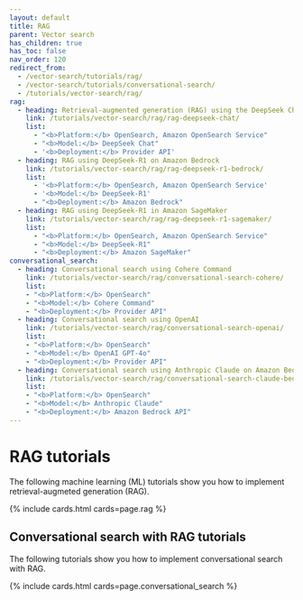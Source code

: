 ```yaml
---
layout: default
title: RAG
parent: Vector search
has_children: true
has_toc: false
nav_order: 120
redirect_from:
  - /vector-search/tutorials/rag/
  - /vector-search/tutorials/conversational-search/
  - /tutorials/vector-search/rag/
rag:
  - heading: Retrieval-augmented generation (RAG) using the DeepSeek Chat API
    link: /tutorials/vector-search/rag/rag-deepseek-chat/  
    list:
      - "<b>Platform:</b> OpenSearch, Amazon OpenSearch Service"
      - "<b>Model:</b> DeepSeek Chat" 
      - '<b>Deployment:</b> Provider API'  
  - heading: RAG using DeepSeek-R1 on Amazon Bedrock
    link: /tutorials/vector-search/rag/rag-deepseek-r1-bedrock/ 
    list:
      - '<b>Platform:</b> OpenSearch, Amazon OpenSearch Service'
      - '<b>Model:</b> DeepSeek-R1'  
      - "<b>Deployment:</b> Amazon Bedrock"  
  - heading: RAG using DeepSeek-R1 in Amazon SageMaker
    link: /tutorials/vector-search/rag/rag-deepseek-r1-sagemaker/
    list:
      - "<b>Platform:</b> OpenSearch, Amazon OpenSearch Service"  
      - "<b>Model:</b> DeepSeek-R1"  
      - "<b>Deployment:</b> Amazon SageMaker"  
conversational_search:
  - heading: Conversational search using Cohere Command
    link: /tutorials/vector-search/rag/conversational-search-cohere/ 
    list:
    - "<b>Platform:</b> OpenSearch"
    - "<b>Model:</b> Cohere Command"  
    - "<b>Deployment:</b> Provider API" 
  - heading: Conversational search using OpenAI
    link: /tutorials/vector-search/rag/conversational-search-openai/ 
    list:
    - "<b>Platform:</b> OpenSearch"
    - "<b>Model:</b> OpenAI GPT-4o"  
    - "<b>Deployment:</b> Provider API" 
  - heading: Conversational search using Anthropic Claude on Amazon Bedrock
    link: /tutorials/vector-search/rag/conversational-search-claude-bedrock/ 
    list:
    - "<b>Platform:</b> OpenSearch"
    - "<b>Model:</b> Anthropic Claude"  
    - "<b>Deployment:</b> Amazon Bedrock API"  
---
```


# RAG tutorials

The following machine learning (ML) tutorials show you how to implement retrieval-augmeted generation (RAG).

{% include cards.html cards=page.rag %}

## Conversational search with RAG tutorials

The following tutorials show you how to implement conversational search with RAG.

{% include cards.html cards=page.conversational_search %}